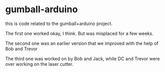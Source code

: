 # gumball-arduino
this is code related to the gumball+arduino project. 

The first one worked okay, I think. But was misplaced for a few weeks. 

The second one was an earlier version that we improved with the help of Bob and Trevor

The third one was worked on by Bob and Jack, while DC and Trevor were over working on the laser cutter. 
